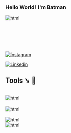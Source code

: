 ### Hello World! I'm Batman

<div style=" height: 100px " >
<img align ="center" alt="html" src="img/logo b.gif">
</div>







[![Instagram](    https://img.shields.io/badge/Instagram-E4405F?style=for-the-badge&logo=instagram&logoColor=white)](https://www.instagram.com/lipe_waynee/)

[![Linkedin](https://img.shields.io/badge/LinkedIn-0077B5?style=for-the-badge&logo=linkedin&logoColor=white)](https://www.linkedin.com/authwall?trk=bf&trkInfo=AQHtuKbdVgsk3QAAAY3MV2TAHQwFP-L8gL_9qHwUWDLo2jDt9j-zR2eXov-y4Sfj2Wg7tXStmgMx0XAJtylM9O_4Ut5la-4Tnd2uzj0YOXVdzQpW1YHUMrbZUynB-SW_2WxDd5g=&original_referer=&sessionRedirect=https%3A%2F%2Fwww.linkedin.com%2Fin%2Ffelipe-bastos-dev%3Futm_source%3Dshare%26utm_campaign%3Dshare_via%26utm_content%3Dprofile%26utm_medium%3Dios_app)

## Tools ➘ 💾



<div style="display: inline_block"><br/>
<img align ="center" alt="html" src="https://img.shields.io/badge/HTML-239120?style=for-the-badge&logo=html5&logoColor=white">
</div>

<div style="display: inline_block"><br/>
<img align ="center" alt="html" src="https://img.shields.io/badge/JavaScript-F7DF1E?style=for-the-badge&logo=javascript&logoColor=black">
</div>
<div style="display: inline_block"><br/>
<img align ="center" alt="html" src="https://img.shields.io/badge/CSS3-1572B6?style=for-the-badge&logo=css3&logoColor=white">
</div>

<div style="width: 100px" id="">
<img  align=" center" alt="html" src="img/batman.gif">
</div>

